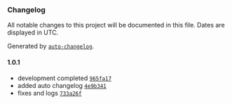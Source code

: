 ### Changelog

All notable changes to this project will be documented in this file. Dates are displayed in UTC.

Generated by [`auto-changelog`](https://github.com/CookPete/auto-changelog).

#### 1.0.1

- development completed [`965fa17`](https://github.com/faberbee/kafka-events-emitter/commit/965fa17535d895c2fe9fff1ece3fc63e575f7d7f)
- added auto changelog [`4e9b341`](https://github.com/faberbee/kafka-events-emitter/commit/4e9b341901d11bf35c505647f77bcf5352312dd3)
- fixes and logs [`733a26f`](https://github.com/faberbee/kafka-events-emitter/commit/733a26f9fec5c2ab95ac5c3184b58aaefb488982)
